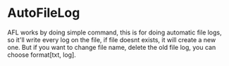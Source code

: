 # AutoFileLog
AFL works by doing simple command, this is for doing automatic file logs, so it'll write every log on the file, if file doesnt exists, it will create a new one. But if you want to change file name, delete the old file log, you can choose format[txt, log].
